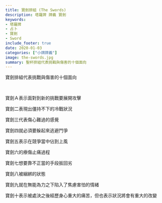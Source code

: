 ```yaml
---
title: 寶劍排組 (The Swords)
description: 塔羅牌 牌義 寶劍
keywords:
- 塔羅牌
- 占卜
- 寶劍
- Sword
include_footer: true
date: 2020-01-03
categories: ["小牌牌義"]
image: the-swords.jpg
summary: 聖杯排組代表挑戰與傷害的十個面向
---
```


<p class="title is-3">寶劍排組代表挑戰與傷害的十個面向</p>
<br/>
<p class="subtitle is-6">寶劍Ａ表示面對到新的挑戰要展開攻擊</p>
<p class="subtitle is-6">寶劍二表現出僵持不下的冷戰狀況</p>
<p class="subtitle is-6">寶劍三代表傷心難過的感覺</p>
<p class="subtitle is-6">寶劍四就必須要躲起來逃避鬥爭</p>
<p class="subtitle is-6">寶劍五表示在競爭當中佔到上風</p>
<p class="subtitle is-6">寶劍六的療傷止痛過程</p>
<p class="subtitle is-6">寶劍七想要靠不正當的手段扳回劣</p>
<p class="subtitle is-6">寶劍八被綑綁的狀態</p>
<p class="subtitle is-6">寶劍九就在無能為力之下陷入了焦慮害怕的情緒</p>
<p class="subtitle is-6">寶劍十表示被處決之後經歷身心重大的痛苦，但也表示狀況將會有重大的改變</p>


